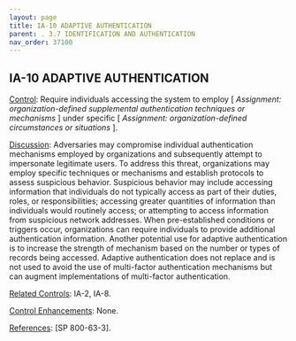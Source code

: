 ```yaml
---
layout: page
title: IA-10 ADAPTIVE AUTHENTICATION 
parent: . 3.7 IDENTIFICATION AND AUTHENTICATION 
nav_order: 37100 
---
```


## IA-10 ADAPTIVE AUTHENTICATION

<ins>Control</ins>: Require individuals accessing the system to employ [ _Assignment: organization-defined supplemental authentication techniques or mechanisms_ ] under specific [ _Assignment: organization-defined circumstances or situations_ ].

<ins>Discussion</ins>: Adversaries may compromise individual authentication mechanisms employed by organizations and subsequently attempt to impersonate legitimate users. To address this threat, organizations may employ specific techniques or mechanisms and establish protocols to assess suspicious behavior. Suspicious behavior may include accessing information that individuals do not typically access as part of their duties, roles, or responsibilities; accessing greater quantities of information than individuals would routinely access; or attempting to access information from suspicious network addresses. When pre-established conditions or triggers occur, organizations can require individuals to provide additional authentication information. Another potential use for adaptive authentication is to increase the strength of mechanism based on the number or types of records being accessed. Adaptive authentication does not replace and is not used to avoid the use of multi-factor authentication mechanisms but can augment implementations of multi-factor authentication.

<ins>Related Controls</ins>: IA-2, IA-8.

<ins>Control Enhancements</ins>: None.

<ins>References</ins>: [SP 800-63-3].
